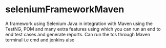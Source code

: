 # seleniumFrameworkMaven
A framework using Selenium Java in integration with Maven using the TestNG, POM and many extra features using which you can run an end to end test cases and generate reports. Can run the tcs through Maven terminal i.e cmd and jenkins also

